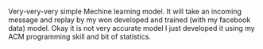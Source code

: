 Very-very-very simple Mechine learning model. It will take an incoming message and replay by my won developed and trained (with my facebook data) model. 
Okay it is not very accurate model I just developed it using my ACM programming skill and bit of statistics. 
